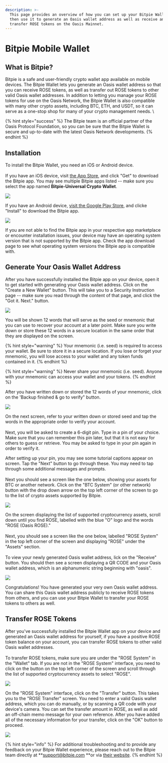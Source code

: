 ```yaml
---
description: >-
  This page provides an overview of how you can set up your Bitpie Wallet and
  then use it to generate an Oasis wallet address as well as receive and
  transfer ROSE tokens on the Oasis Mainnet.
---
```


# Bitpie Mobile Wallet

## What is Bitpie?

Bitpie is a safe and user-friendly crypto wallet app available on mobile devices. The Bitpie Wallet lets you generate an Oasis wallet address so that you can receive ROSE tokens, as well as transfer out ROSE tokens to other valid Oasis wallet addresses. In addition to letting you manage your ROSE tokens for use on the Oasis Network, the Bitpie Wallet is also compatible with many other crypto assets, including BTC, ETH, and USDT, so it can serve as a one-stop shop for many of your crypto management needs. \


{% hint style="success" %}
The Bitpie team is an official partner of the Oasis Protocol Foundation, so you can be sure that the Bitpie Wallet is secure and up-to-date with the latest Oasis Network developments.&#x20;
{% endhint %}

## Installation

To install the Bitpie Wallet, you need an iOS or Android device. \
\
If you have an iOS device, visit [the App Store](https://apps.apple.com/us/app/bitpie-universal-crypto-wallet/id1481314229), and click "Get" to download the Bitpie app. You may see multiple Bitpie apps listed -- make sure you select the app named **Bitpie-Universal Crypto Wallet**.&#x20;

![](../../.gitbook/assets/GQKch2l.png)

If you have an Android device, [visit the Google Play Store](https://play.google.com/store/apps/details?id=com.bitpie), and clicke "Install" to download the Bitpie app.

![](../../.gitbook/assets/Screenshot\_20201119-135919.png)

If you are not able to find the Bitpie app in your respective app marketplace or encounter installation issues, your device may have an operating system version that is not supported by the Bitpie app. Check the app download page to see what operating system versions the Bitpie app is compatible with.&#x20;

## Generate Your Oasis Wallet Address

After you have successfully installed the Bitpie app on your device, open it to get started with generating your Oasis wallet address. Click on the "Create a New Wallet" button. This will take you to a Security Instruction page -- make sure you read through the content of that page, and click the "Got it. Next." button.

![](<../../.gitbook/assets/Screen Shot 2020-11-19 at 11.12.02 AM.png>)

You will be shown 12 words that will serve as the seed or mnemonic that you can use to recover your account at a later point. Make sure you write down or store these 12 words in a secure location in the same order that they are displayed on the screen.

{% hint style="warning" %}
Your mnemonic (i.e. seed) is required to access your wallet. Be sure to store it in a secure location. If you lose or forget your mnemonic, you will lose access to your wallet and any token funds contained in it.
{% endhint %}

{% hint style="warning" %}
Never share your mnemonic (i.e. seed). Anyone with your mnemonic can access your wallet and your tokens.
{% endhint %}

After you have written down or stored the 12 words of your mnemonic, click on the 'Backup finished & go to verify" button.&#x20;

![](<../../.gitbook/assets/Screen Shot 2020-11-19 at 12.02.26 PM.png>)

On the next screen, refer to your written down or stored seed and tap the words in the appropriate order to verify your account. \
\
Next, you will be asked to create a 6-digit pin. Type in a pin of your choice. Make sure that you can remember this pin later, but that it is not easy for others to guess or retrieve. You may be asked to type in your pin again in order to verify it.&#x20;

After setting up your pin, you may see some tutorial captions appear on screen. Tap the "Next" button to go through these. You may need to tap through some additional messages and prompts.\
\
Next you should see a screen like the one below, showing your assets for BTC or another network. Click on the "BTC System" (or other network) button with the drop down arrow on the top left corner of the screen to go to the list of crypto assets supported by Bitpie.&#x20;

![](<../../.gitbook/assets/Screen Shot 2020-11-19 at 11.15.52 AM.png>)

On the screen displaying the list of supported cryptocurrency assets, scroll down until you find ROSE, labelled with the blue "O" logo and the words "ROSE (Oasis ROSE)." \
\
Next, you should see a screen like the one below, labelled "ROSE System" in the top left corner of the screen and displaying "ROSE" under the "Assets" section. \
\
To view your newly generated Oasis wallet address, lick on the "Receive" button. You should then see a screen displaying a QR CODE and your Oasis wallet address, which is an alphanumeric string beginning with "oasis".&#x20;

![](<../../.gitbook/assets/Screen Shot 2020-11-19 at 11.18.22 AM.png>)

Congratulations! You have generated your very own Oasis wallet address. You can share this Oasis wallet address publicly to receive ROSE tokens from others, and you can use your Bitpie Wallet to transfer your ROSE tokens to others as well.&#x20;

## Transfer ROSE Tokens

After you've successfully installed the Bitpie Wallet app on your device and generated an Oasis wallet address for yourself, if you have a positive ROSE token balance on your account, you can transfer ROSE tokens to other valid Oasis wallet addresses. \
\
To transfer ROSE tokens, make sure you are under the "ROSE System" in the "Wallet" tab. If you are not in the "ROSE System" interface, you need to click on the button on the top left corner of the screen and scroll through the list of supported cryptocurrency assets to select "ROSE".

![](<../../.gitbook/assets/Screen Shot 2020-11-19 at 1.07.10 PM.png>)

On the "ROSE System" interface, click on the "Transfer" button. This takes you to the "ROSE Transfer" screen. You need to enter a valid Oasis wallet address, which you can do manually, or by scanning a QR code with your device's camera. You can set the transfer amount in ROSE, as well as add an off-chain memo message for your own reference. After you have added all of the necessary information for your transfer, click on the "OK" button to proceed.

![](<../../.gitbook/assets/Screen Shot 2020-11-19 at 1.06.58 PM.png>)

{% hint style="info" %}
For additional troubleshooting and to provide any feedback on your Bitpie Wallet experience, please reach out to the Bitpie team directly at **support@bitpie.com **or via [their website](https://www.bitpiehk.com).
{% endhint %}

